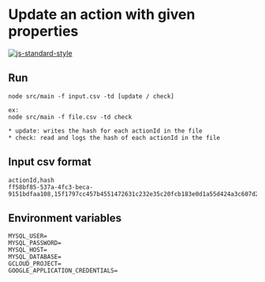 # Update an action with given properties

[![js-standard-style](https://cdn.rawgit.com/standard/standard/master/badge.svg)](http://standardjs.com)

## Run

    node src/main -f input.csv -td [update / check]
    
    ex:
    node src/main -f file.csv -td check

    * update: writes the hash for each actionId in the file
    * check: read and logs the hash of each actionId in the file

## Input csv format

    actionId,hash
    ff58bf85-537a-4fc3-beca-9151bdfaa108,15f1797cc457b4551472631c232e35c20fcb183e0d1a55d424a3c607d2ae50e21

## Environment variables

    MYSQL_USER=
    MYSQL_PASSWORD=
    MYSQL_HOST=
    MYSQL_DATABASE=
    GCLOUD_PROJECT=
    GOOGLE_APPLICATION_CREDENTIALS=
